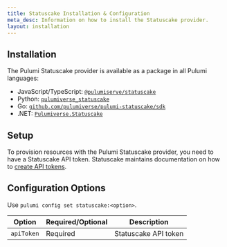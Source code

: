 ```yaml
---
title: Statuscake Installation & Configuration
meta_desc: Information on how to install the Statuscake provider.
layout: installation
---
```


## Installation

The Pulumi Statuscake provider is available as a package in all Pulumi languages:

- JavaScript/TypeScript: [`@pulumiserve/statuscake`](https://www.npmjs.com/package/@pulumiverse/statuscake)
- Python: [`pulumiverse_statuscake`](https://pypi.org/project/pulumiverse-statuscake/)
- Go: [`github.com/pulumiverse/pulumi-statuscake/sdk`](https://pkg.go.dev/github.com/pulumiverse/pulumi-statuscake/sdk)
- .NET: [`Pulumiverse.Statuscake`](https://www.nuget.org/packages/Pulumiverse.Statuscake)

## Setup

To provision resources with the Pulumi Statuscake provider, you need to have a Statuscake API token.
Statuscake maintains documentation on how to [create API tokens](https://www.statuscake.com/blog/how-to-use-the-statuscake-api/).

## Configuration Options

Use `pulumi config set statuscake:<option>`.

| Option     | Required/Optional | Description          |
| ---------- | ----------------- | -------------------- |
| `apiToken` | Required          | Statuscake API token |
